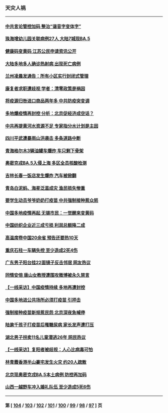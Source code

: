 ### 天灾人祸
---
#### [中共言论管控加码 整治“谐音字变体字”](../../pages/ncid280/n13779959.md) 
#### [珠海增幼儿园关联病例27人 大陆7城现BA.5](../../pages/ncid280/n13779962.md) 
#### [健康码变黄码 江苏公民申请资讯公开](../../pages/ncid280/n13779771.md) 
#### [大陆多地多人确诊热射病 出现死亡病例](../../pages/ncid280/n13779680.md) 
#### [兰州凌晨发通告：所有小区实行封闭式管理](../../pages/ncid280/n13779759.md) 
#### [康复者求职遭歧视 学者：清零政策是祸因](../../pages/ncid280/n13779329.md) 
#### [将疫源归咎进口商品两年多 中共防疫突变调](../../pages/ncid280/n13779427.md) 
#### [多地爆疫情再封控 分析：北京促经济成空话？](../../pages/ncid280/n13779188.md) 
#### [中共再提黄河水资源不足 专家指分水计划是主因](../../pages/ncid280/n13779370.md) 
#### [四川平武遭暴雨山洪袭击 多条道路中断](../../pages/ncid280/n13779017.md) 
#### [青海格尔木3辆油罐车爆炸 车只剩下骨架](../../pages/ncid280/n13778271.md) 
#### [奥密克戎BA.5入侵上海 多区全员核酸检测](../../pages/ncid280/n13778254.md) 
#### [吉林长春一饭店发生爆炸 汽车被掀翻](../../pages/ncid280/n13778132.md) 
#### [青岛白泥蚂、海星泛滥成灾 渔民损失惨重](../../pages/ncid280/n13777590.md) 
#### [要学生动员爷爷奶奶打疫苗 中共强制接种惹众怒](../../pages/ncid280/n13777292.md) 
#### [中国多地疫情再起 无锡市民：一觉醒来变黄码](../../pages/ncid280/n13777279.md) 
#### [中国纺织企业近三成亏损 利润总额降二成](../../pages/ncid280/n13777266.md) 
#### [高温席卷中国20余省 预告还要热10天](../../pages/ncid280/n13777059.md) 
#### [重庆石柱一车辆失控 至少造成2死4伤](../../pages/ncid280/n13777044.md) 
#### [广东男子阳台挂22面镜子反击邻居 网友热议](../../pages/ncid280/n13777031.md) 
#### [同情安倍 唐山女教授遭围攻微博被永久禁言](../../pages/ncid280/n13776964.md) 
#### [【一线采访】中国疫情持续 多地再遭封控](../../pages/ncid280/n13776399.md) 
#### [中国多地进公共场所必须打疫苗 引抨击](../../pages/ncid280/n13776384.md) 
#### [强制接种疫苗新规惹民怨 北京深夜急喊停](../../pages/ncid280/n13776266.md) 
#### [陆逾千孩子打疫苗后罹糖尿病 家长发声遭打压](../../pages/ncid280/n13776246.md) 
#### [湖北男子拐卖11名儿童潜逃26年 网民热议](../../pages/ncid280/n13776304.md) 
#### [【一线采访】复阳者被歧视：人心比病毒可怕](../../pages/ncid280/n13776079.md) 
#### [林青霞香港半山豪宅发生火灾 约20人疏散](../../pages/ncid280/n13775929.md) 
#### [北京现奥密克戎BA.5本土病例 防控再加码](../../pages/ncid280/n13775561.md) 
#### [山西一越野车冲入婚礼队伍 至少造成5死6伤](../../pages/ncid280/n13775536.md) 

---
#### 第 [ [104](./104.md) / [103](./103.md) / [102](./102.md) / [101](./101.md) / [100](./100.md) / [99](./99.md) / [98](./98.md) / [97](./97.md) ] 页
